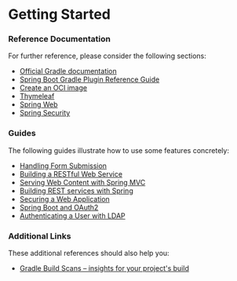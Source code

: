# Getting Started

### Reference Documentation
For further reference, please consider the following sections:

* [Official Gradle documentation](https://docs.gradle.org)
* [Spring Boot Gradle Plugin Reference Guide](https://docs.spring.io/spring-boot/3.5.0-SNAPSHOT/gradle-plugin)
* [Create an OCI image](https://docs.spring.io/spring-boot/3.5.0-SNAPSHOT/gradle-plugin/packaging-oci-image.html)
* [Thymeleaf](https://docs.spring.io/spring-boot/3.5.0-SNAPSHOT/reference/web/servlet.html#web.servlet.spring-mvc.template-engines)
* [Spring Web](https://docs.spring.io/spring-boot/3.5.0-SNAPSHOT/reference/web/servlet.html)
* [Spring Security](https://docs.spring.io/spring-boot/3.5.0-SNAPSHOT/reference/web/spring-security.html)

### Guides
The following guides illustrate how to use some features concretely:

* [Handling Form Submission](https://spring.io/guides/gs/handling-form-submission/)
* [Building a RESTful Web Service](https://spring.io/guides/gs/rest-service/)
* [Serving Web Content with Spring MVC](https://spring.io/guides/gs/serving-web-content/)
* [Building REST services with Spring](https://spring.io/guides/tutorials/rest/)
* [Securing a Web Application](https://spring.io/guides/gs/securing-web/)
* [Spring Boot and OAuth2](https://spring.io/guides/tutorials/spring-boot-oauth2/)
* [Authenticating a User with LDAP](https://spring.io/guides/gs/authenticating-ldap/)

### Additional Links
These additional references should also help you:

* [Gradle Build Scans – insights for your project's build](https://scans.gradle.com#gradle)

